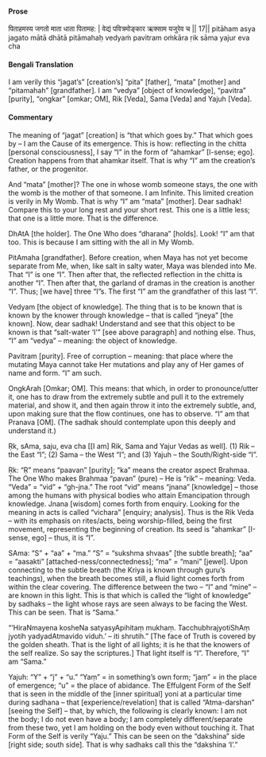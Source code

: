 #### Prose 

पिताहमस्य जगतो माता धाता पितामह: |
वेद्यं पवित्रमोङ्कार ऋक्साम यजुरेव च || 17||
pitāham asya jagato mātā dhātā pitāmahaḥ
vedyaṁ pavitram oṁkāra ṛik sāma yajur eva cha

 #### Bengali Translation 

I am verily this “jagat’s” [creation’s] “pita” [father], “mata” [mother] and “pitamahah” [grandfather]. I am “vedya” [object of knowledge], “pavitra” [purity], “ongkar” [omkar; OM], Rik [Veda], Sama [Veda] and Yajuh [Veda].

 #### Commentary 

The meaning of “jagat” [creation] is “that which goes by.” That which goes by – I am the Cause of its emergence. This is how: reflecting in the chitta [personal consciousness], I say “I” in the form of “ahamkar” [I-sense; ego]. Creation happens from that ahamkar itself. That is why “I” am the creation’s father, or the progenitor.

 

And “mata” [mother]? The one in whose womb someone stays, the one with the womb is the mother of that someone. I am Infinite. This limited creation is verily in My Womb. That is why “I” am “mata” [mother]. Dear sadhak! Compare this to your long rest and your short rest. This one is a little less; that one is a little more. That is the difference.

 

DhAtA [the holder]. The One Who does “dharana” [holds]. Look! “I” am that too. This is because I am sitting with the all in My Womb.

 

PitAmaha [grandfather]. Before creation, when Maya has not yet become separate from Me, when, like salt in salty water, Maya was blended into Me. That “I” is one “I”. Then after that, the reflected reflection in the chitta is another “I”. Then after that, the garland of dramas in the creation is another “I”. Thus; [we have] three “I”s. The first “I” am the grandfather of this last “I”.

 

Vedyam [the object of knowledge]. The thing that is to be known that is known by the knower through knowledge – that is called “jneya” [the known]. Now, dear sadhak! Understand and see that this object to be known is that “salt-water ‘I’” [see above paragraph] and nothing else. Thus, “I” am “vedya” – meaning: the object of knowledge.

 

Pavitram [purity]. Free of corruption – meaning: that place where the mutating Maya cannot take Her mutations and play any of Her games of name and form. “I” am such.

 

OngkArah [Omkar; OM]. This means: that which, in order to pronounce/utter it, one has to draw from the extremely subtle and pull it to the extremely material, and show it, and then again throw it into the extremely subtle, and, upon making sure that the flow continues, one has to observe. “I” am that Pranava [OM]. (The sadhak should contemplate upon this deeply and understand it.)

 

Ṛk, sAma, saju, eva cha [[I am] Rik, Sama and Yajur Vedas as well]. (1) Rik – the East “I”; (2) Sama – the West “I”; and (3) Yajuh – the South/Right-side “I”.

 

Ṛk: “Ṛ” means “paavan” [purity]; “ka” means the creator aspect Brahmaa. The One Who makes Brahmaa “pavan” (pure) – He is “rik” – meaning: Veda. “Veda” = “vid” + “gh-jna.” The root “vid” means “jnana” [knowledge] – those among the humans with physical bodies who attain Emancipation through knowledge. Jnana [wisdom] comes forth from enquiry. Looking for the meaning in acts is called “vichara” [enquiry; analysis]. Thus is the Rik Veda – with its emphasis on rites/acts, being worship-filled, being the first movement, representing the beginning of creation. Its seed is “ahamkar” [I-sense, ego] – thus, it is “I”.

 

SAma: “S” + “aa” + “ma.” “S” = “sukshma shvaas” [the subtle breath]; “aa” = “aasakti” [attached-ness/connectedness]; “ma” = “mani” [jewel]. Upon connecting to the subtle breath (the Kriya is known through guru’s teachings), when the breath becomes still, a fluid light comes forth from within the clear covering. The difference between the two – “I” and “mine” – are known in this light. This is that which is called the “light of knowledge” by sadhaks – the light whose rays are seen always to be facing the West. This can be seen. That is “Sama.”

 

“’HiraNmayena kosheNa satyasyApihitaṃ mukhaṃ. TacchubhrajyotiShAṃ jyotih yadyadAtmavido viduh.’ – iti shrutih.” [The face of Truth is covered by the golden sheath. That is the light of all lights; it is he that the knowers of the self realize. So say the scriptures.] That light itself is “I”. Therefore, “I” am “Sama.”

 

Yajuh: “Y” + “j” + “u.” “Yaṃ” = in something’s own form; “jaṃ” = in the place of emergence; “u” = the place of abidance. The Effulgent Form of the Self that is seen in the middle of the [inner spiritual] yoni at a particular time during sadhana – that [experience/revelation] that is called “Atma-darshan” [seeing the Self] – that, by which, the following is clearly known: I am not the body; I do not even have a body; I am completely different/separate from these two, yet I am holding on the body even without touching it. That Form of the Self is verily “Yaju.” This can be seen on the “dakshina” side [right side; south side]. That is why sadhaks call this the “dakshina ‘I’.”